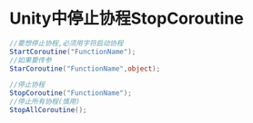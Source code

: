 # Unity中停止协程StopCoroutine

```C#
//要想停止协程,必须用字符启动协程
StartCoroutine("FunctionName");
//如果要传参
StarCoroutine("FunctionName",object);
```

```C#
//停止协程
StopCoroutine("FunctionName");
//停止所有协程(慎用)
StopAllCoroutine();
```